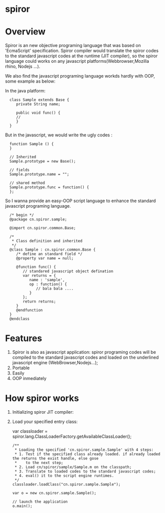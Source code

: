 spiror
======

Overview 
======

   Spiror is an new objective programing language that was based on 'EcmaScript' specification. Spiror compiler would 
translate the spiror codes to the standard javascript codes at the runtime (JIT compiler), so the spiror language could
works on any javascript platforms(Webbrowser,Mozilla rhino, Nodejs ...).

   We also find the javascript programing language workds hardly with OOP,  some example as below:
   
   In the java platform:
   
      class Sample extends Base {
         private String name;
      
         public void func() {
         //
         }
      }
   
   
   But in the javascript, we would write the ugly codes :
   
      function Sample () {
      }
   
      // Inherited
      Sample.prototype = new Base();
   
      // fields
      Sample.prototype.name = "";
   
      // shared method
      Sample.prototype.func = function() {
      };
    
  
   So I wanna provide an easy-OOP script language to enhance the standard javascript programing language. 

      /* begin */
      @package cn.spiror.sample;

      @import cn.spiror.common.Base;
      
      /*
       * Class definition and inherited 
       */
      @class Sample : cn.spiror.common.Base {
         /* define an standard field */
         @property var name = null;
         
         @function func() {
            // standared javascript object defination
            var returns = {
               name : 'sample',
               op : function() {
                  // bala bala ....
               }
            };
            return returns;
         }
         @endfunction
      }
      @endclass
   
  
  
Features 
======
  1. Spiror is also as javascript application:   spiror programing codes will be compiled to the standard javascript
     codes and loaded on the underlined javascript engine (WebBrowser,Nodejs...);
  2. Portable
  3. Easily
  4. OOP inmediately
  
How spiror works
======

  1. Initializing spiror JIT compiler:
  2. Load your specified entry class:
  
        var classloader = spiror.lang.ClassLoaderFactory.getAvailableClassLoader();

         /**
          * Loading the specified 'cn.spiror.sample.Sample' with 4 steps:
          * 1. Test if the specified class already loaded. if already loaded the returns the exist handle, else gose
          *    to the next step;
          * 2. Load cn/spiror/sample/Sample.m on the classpath;
          * 3. Translate to loaded codes to the standard javascript codes;
          * 4. eval() it to the script engine runtimes.
          */
         classloader.loadClass("cn.spiror.sample.Sample");
   
         var o = new cn.spiror.sample.Sample();
         
         // launch the application
         o.main();

